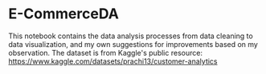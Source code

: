 # E-CommerceDA
This notebook contains the data analysis processes from data cleaning to data visualization, and my own suggestions for improvements based on my observation.
The dataset is from Kaggle's public resource: https://www.kaggle.com/datasets/prachi13/customer-analytics
